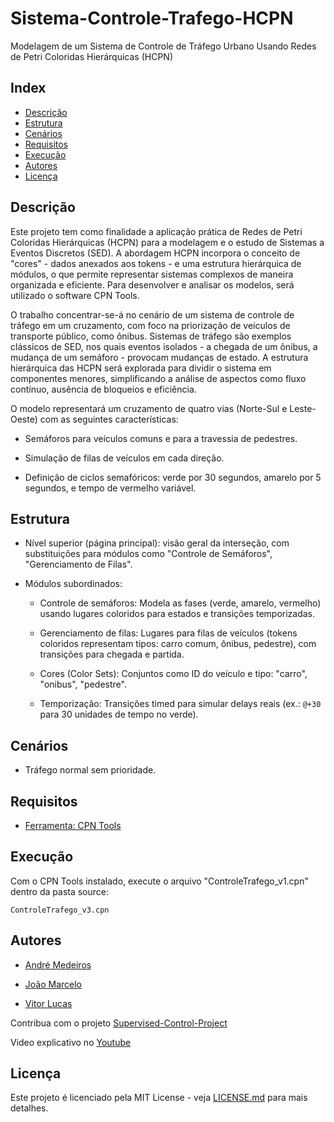 # Sistema-Controle-Trafego-HCPN
Modelagem de um Sistema de Controle de Tráfego Urbano Usando Redes de Petri Coloridas Hierárquicas (HCPN)

## Index
- [Descrição](#Descrição)
- [Estrutura](#Estrutura)
- [Cenários](#Cenários)
- [Requisitos](#Requisitos)
- [Execução](#Execução)
- [Autores](#Autores)
- [Licença](#Licença)

## Descrição

Este projeto tem como finalidade a aplicação prática de Redes de Petri Coloridas Hierárquicas (HCPN) para a modelagem e o estudo de Sistemas a Eventos Discretos (SED). A abordagem HCPN incorpora o conceito de "cores" - dados anexados aos tokens - e uma estrutura hierárquica de módulos, o que permite representar sistemas complexos de maneira organizada e eficiente. Para desenvolver e analisar os modelos, será utilizado o software CPN Tools.

O trabalho concentrar-se-á no cenário de um sistema de controle de tráfego em um cruzamento, com foco na priorização de veículos de transporte público, como ônibus. Sistemas de tráfego são exemplos clássicos de SED, nos quais eventos isolados - a chegada de um ônibus, a mudança de um semáforo - provocam mudanças de estado. A estrutura hierárquica das HCPN será explorada para dividir o sistema em componentes menores, simplificando a análise de aspectos como fluxo contínuo, ausência de bloqueios e eficiência.

O modelo representará um cruzamento de quatro vias (Norte-Sul e Leste-Oeste) com as seguintes características:

- Semáforos para veículos comuns e para a travessia de pedestres.

- Simulação de filas de veículos em cada direção.

- Definição de ciclos semafóricos: verde por 30 segundos, amarelo por 5 segundos, e tempo de vermelho variável.

## Estrutura

- Nível superior (página principal): visão geral da interseção, com substituições para módulos como "Controle de Semáforos", "Gerenciamento de Filas".

- Módulos subordinados:
  - Controle de semáforos: Modela as fases (verde, amarelo, vermelho) usando lugares coloridos para estados e transições temporizadas.

  - Gerenciamento de filas: Lugares para filas de veículos (tokens coloridos representam tipos: carro comum, ônibus, pedestre), com transições para chegada e partida.

  - Cores (Color Sets): Conjuntos como ID do veículo e tipo: "carro", "onibus", "pedestre".

  - Temporização: Transições timed para simular delays reais (ex.: `@+30` para 30 unidades de tempo no verde).

## Cenários

  - Tráfego normal sem prioridade.

## Requisitos

- [Ferramenta: CPN Tools](https://cpntools.org/)

## Execução

Com o CPN Tools instalado, execute o arquivo "ControleTrafego_v1.cpn" dentro da pasta source:
```
ControleTrafego_v3.cpn
```

## Autores

- [André Medeiros](https://github.com/andreemedeiros)

- [João Marcelo](https://github.com/marcello-rbr)

- [Vitor Lucas](https://github.com/Vitorluca)

Contribua com o projeto [Supervised-Control-Project](https://github.com/andreemedeiros/Sistema-Controle-Trafego/graphs/contributors)

Video explicativo no [Youtube]()

## Licença

Este projeto é licenciado pela MIT License - veja [LICENSE.md](LICENSE.md) para mais detalhes.
